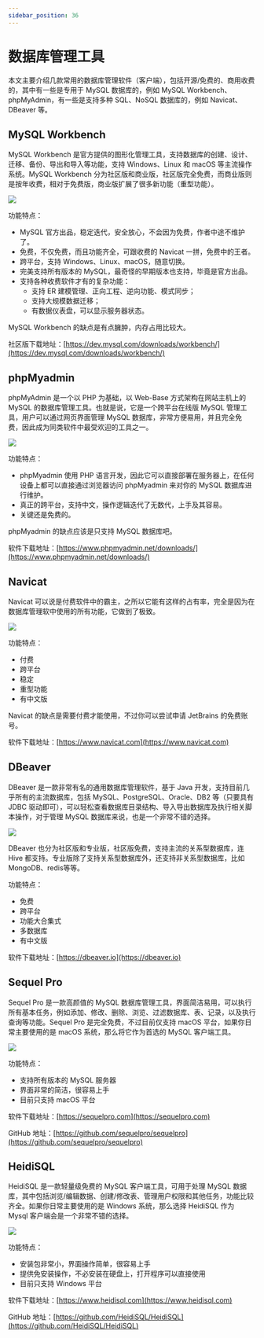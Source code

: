 ```yaml
---
sidebar_position: 36
---
```


# 数据库管理工具



本文主要介绍几款常用的数据库管理软件（客户端），包括开源/免费的、商用收费的，其中有一些是专用于 MySQL 数据库的，例如 MySQL Workbench、phpMyAdmin，有一些是支持多种 SQL、NoSQL 数据库的，例如 Navicat、DBeaver 等。



## MySQL Workbench

MySQL Workbench 是官方提供的图形化管理工具，支持数据库的创建、设计、迁移、备份、导出和导入等功能，支持 Windows、Linux 和 macOS 等主流操作系统。MySQL Workbench 分为社区版和商业版，社区版完全免费，而商业版则是按年收费，相对于免费版，商业版扩展了很多新功能（重型功能）。

![](https://static.getiot.tech/MySQL_Workbench_Editor_General_Mac.png#center)

功能特点：

- MySQL 官方出品，稳定迭代，安全放心，不会因为免费，作者中途不维护了。
- 免费，不仅免费，而且功能齐全，可跟收费的 Navicat 一拼，免费中的王者。
- 跨平台，支持 Windows、Linux、macOS，随意切换。
- 完美支持所有版本的 MySQL，最奇怪的早期版本也支持，毕竟是官方出品。
- 支持各种收费软件才有的复杂功能：
  - 支持 ER 建模管理、正向工程、逆向功能、模式同步；
  - 支持大规模数据迁移；
  - 有数据仪表盘，可以显示服务器状态。

MySQL Workbench 的缺点是有点臃肿，内存占用比较大。

社区版下载地址：[https://dev.mysql.com/downloads/workbench/](https://dev.mysql.com/downloads/workbench/)



## phpMyadmin

phpMyAdmin 是一个以 PHP 为基础，以 Web-Base 方式架构在网站主机上的 MySQL 的数据库管理工具。也就是说，它是一个跨平台在线版 MySQL 管理工具，用户可以通过网页界面管理 MySQL 数据库，非常方便易用，并且完全免费，因此成为同类软件中最受欢迎的工具之一。

![](https://static.getiot.tech/phpmyadmin.png#center)

功能特点：

- phpMyadmin 使用 PHP 语言开发，因此它可以直接部署在服务器上，在任何设备上都可以直接通过浏览器访问 phpMyadmin 来对你的 MySQL 数据库进行维护。
- 真正的跨平台，支持中文，操作逻辑迭代了无数代，上手及其容易。
- 关键还是免费的。

phpMyadmin 的缺点应该是只支持 MySQL 数据库吧。

软件下载地址：[https://www.phpmyadmin.net/downloads/](https://www.phpmyadmin.net/downloads/)



## Navicat

Navicat 可以说是付费软件中的霸主，之所以它能有这样的占有率，完全是因为在数据库管理软中使用的所有功能，它做到了极致。

![](https://static.getiot.tech/Navicat.png#center)

功能特点：

- 付费
- 跨平台
- 稳定
- 重型功能
- 有中文版

Navicat 的缺点是需要付费才能使用，不过你可以尝试申请 JetBrains 的免费账号。

软件下载地址：[https://www.navicat.com](https://www.navicat.com)



## DBeaver

DBeaver 是一款非常有名的通用数据库管理软件，基于 Java 开发，支持目前几乎所有的主流数据库，包括 MySQL、PostgreSQL、Oracle、DB2 等（只要具有 JDBC 驱动即可），可以轻松查看数据库目录结构、导入导出数据库及执行相关脚本操作，对于管理 MySQL 数据库来说，也是一个非常不错的选择。

![](https://static.getiot.tech/DBeaver.png#center)

DBeaver 也分为社区版和专业版，社区版免费，支持主流的关系型数据库，连 Hive 都支持。专业版除了支持关系型数据库外，还支持非关系型数据库，比如 MongoDB、redis等等。

功能特点：

- 免费
- 跨平台
- 功能大合集式
- 多数据库
- 有中文版

软件下载地址：[https://dbeaver.io](https://dbeaver.io)



## Sequel Pro

Sequel Pro 是一款高颜值的 MySQL 数据库管理工具，界面简洁易用，可以执行所有基本任务，例如添加、修改、删除、浏览、过滤数据库、表、记录，以及执行查询等功能。Sequel Pro 是完全免费，不过目前仅支持 macOS 平台，如果你日常主要使用的是 macOS 系统，那么将它作为首选的 MySQL 客户端工具。

![](https://static.getiot.tech/Sequel_Pro.png#center)

功能特点：

- 支持所有版本的 MySQL 服务器
- 界面非常的简洁，很容易上手
- 目前只支持 macOS 平台

软件下载地址：[https://sequelpro.com](https://sequelpro.com)

GitHub 地址：[https://github.com/sequelpro/sequelpro](https://github.com/sequelpro/sequelpro)



## HeidiSQL

HeidiSQL 是一款轻量级免费的 MySQL 客户端工具，可用于处理 MySQL 数据库，其中包括浏览/编辑数据、创建/修改表、管理用户权限和其他任务，功能比较齐全。如果你日常主要使用的是 Windows 系统，那么选择 HeidiSQL 作为 Mysql 客户端会是一个非常不错的选择。

![](https://static.getiot.tech/HeidiSQL.png#center)

功能特点：

- 安装包非常小，界面操作简单，很容易上手
- 提供免安装操作，不必安装在硬盘上，打开程序可以直接使用
- 目前只支持 Windows 平台

软件下载地址：[https://www.heidisql.com](https://www.heidisql.com)

GitHub 地址：[https://github.com/HeidiSQL/HeidiSQL](https://github.com/HeidiSQL/HeidiSQL)

